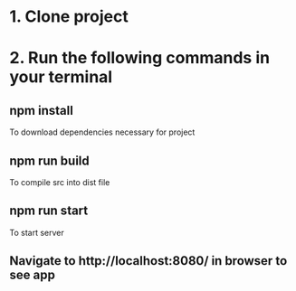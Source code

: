 
# 1. Clone project
# 2. Run the following commands in your terminal

## npm install

To download dependencies necessary for project

## npm run build

To compile src into dist file

## npm run start

To start server

## Navigate to http://localhost:8080/ in browser to see app

